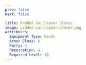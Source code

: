 ```yaml
---
prev: false
next: false

title: Padded Quillspear Gloves
image: padded-quillspear-gloves.png
attributes:
  Equipment Type: Hands
  Armor Class: 6
  Parry: 4
  Penetration: 4
  Required Level: 10
---
```




<MyItemComponent :item="$frontmatter" />


